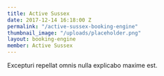 ```yaml
---
title: Active Sussex
date: 2017-12-14 16:18:00 Z
permalink: "/active-sussex-booking-engine"
thumbnail_image: "/uploads/placeholder.png"
layout: booking-engine
member: Active Sussex
---
```


Excepturi repellat omnis nulla explicabo maxime est.

